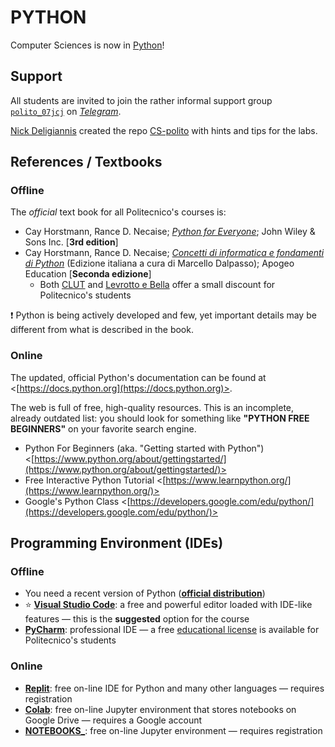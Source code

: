 PYTHON
======

Computer Sciences is now in [Python](https://en.wikipedia.org/wiki/Python_(programming_language))!

## Support

All students are invited to join the rather informal support group [`polito_07jcj`](https://t.me/polito_07jcj) on [*Telegram*](https://en.wikipedia.org/wiki/Telegram_(software)).

[Nick Deligiannis](https://www.linkedin.com/in/nikos-deligiannis) created the repo [CS-polito](https://github.com/NikosDelijohn/CS-polito) with hints and tips for the labs.

## References / Textbooks

### Offline

The *official* text book for all Politecnico's courses is:

* Cay Horstmann, Rance D. Necaise; [*Python for Everyone*](https://www.wiley.com/en-it/Python+For+Everyone,+3rd+Edition-p-9781119498537); John Wiley & Sons Inc. [**3rd edition**]
* Cay Horstmann, Rance D. Necaise; [*Concetti di informatica e fondamenti di Python*](http://www.apogeoeducation.com/concetti-di-informatica-e-fondamenti-di-python.html) (Edizione italiana a cura di Marcello Dalpasso); Apogeo Education [**Seconda edizione**]
  * Both [CLUT](https://www.clut.it/ita/elettrotecnica-elettronica-informatica/-/concetti-di-informatica-e-fondamenti-di-python/348.html) and [Levrotto e Bella](https://www.levrotto-bella.net/concetti-informatica-fondamenti-python-horstmann) offer a small discount for Politecnico's students

:exclamation: Python is being actively developed and few, yet important details may be different from what is described in the book.

### Online

The updated, official Python's documentation can be found at <[https://docs.python.org](https://docs.python.org)>.

The web is full of free, high-quality resources. This is an incomplete, already outdated list: you should look for something like **"PYTHON FREE BEGINNERS"** on your favorite search engine.

* Python For Beginners (aka. "Getting started with Python") <[https://www.python.org/about/gettingstarted/](https://www.python.org/about/gettingstarted/)>
* Free Interactive Python Tutorial <[https://www.learnpython.org/](https://www.learnpython.org/)>
* Google's Python Class <[https://developers.google.com/edu/python/](https://developers.google.com/edu/python/)>

## Programming Environment (IDEs)

### Offline

* You need a recent version of Python ([**official distribution**](https://www.python.org/downloads/))
* :star: [**Visual Studio Code**](https://code.visualstudio.com/): a free and powerful editor loaded with IDE-like features — this is the **suggested** option for the course
* [**PyCharm**](https://www.jetbrains.com/pycharm/): professional IDE — a free [educational license](https://www.jetbrains.com/community/education/#students) is available for Politecnico's students

### Online

* [**Replit**](https://replit.com/): free on-line IDE for Python and many other languages — requires registration
* [**Colab**](https://colab.research.google.com): free on-line Jupyter environment that stores notebooks on Google Drive — requires a Google account
* [**NOTEBOOKS_**](https://notebooks.ai/dashboard): free on-line Jupyter environment — requires registration
